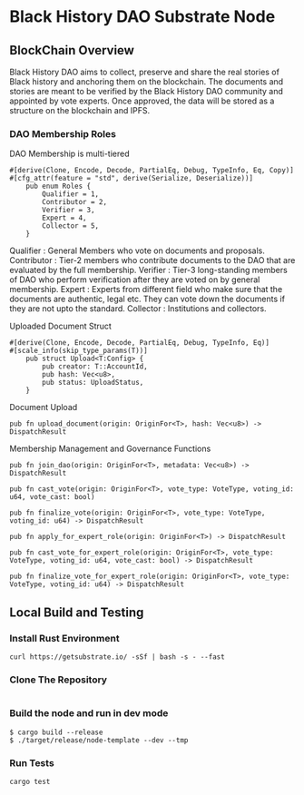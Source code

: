 # Black History DAO Substrate Node

## BlockChain Overview

Black History DAO aims to collect, preserve and share the real stories of Black history and anchoring them on the blockchain. The documents and stories are meant to be verified by the Black History DAO community and appointed by vote experts. Once approved, the data will be stored as a structure on the blockchain and IPFS.

### DAO Membership Roles

DAO Membership is multi-tiered

```
#[derive(Clone, Encode, Decode, PartialEq, Debug, TypeInfo, Eq, Copy)]
#[cfg_attr(feature = "std", derive(Serialize, Deserialize))]
	pub enum Roles {
		Qualifier = 1,
		Contributor = 2,
		Verifier = 3,
		Expert = 4,
		Collector = 5,
	}
```

Qualifier : General Members who vote on documents and proposals.
Contributor : Tier-2 members who contribute documents to the DAO that are evaluated by the full membership.
Verifier : Tier-3 long-standing members of DAO who perform verification after they are voted on by general membership.
Expert : Experts from different field who make sure that the documents are authentic, legal etc. They can vote down the documents if they are not upto the standard.
Collector : Institutions and collectors.

Uploaded Document Struct

```
#[derive(Clone, Encode, Decode, PartialEq, Debug, TypeInfo, Eq)]
#[scale_info(skip_type_params(T))]
	pub struct Upload<T:Config> {
		pub creator: T::AccountId,
		pub hash: Vec<u8>,
		pub status: UploadStatus,
	}

```

Document Upload

```
pub fn upload_document(origin: OriginFor<T>, hash: Vec<u8>) -> DispatchResult
```

Membership Management and Governance Functions

```
pub fn join_dao(origin: OriginFor<T>, metadata: Vec<u8>) -> DispatchResult
```

```
pub fn cast_vote(origin: OriginFor<T>, vote_type: VoteType, voting_id: u64, vote_cast: bool) 
```

```
pub fn finalize_vote(origin: OriginFor<T>, vote_type: VoteType, voting_id: u64) -> DispatchResult
```

```
pub fn apply_for_expert_role(origin: OriginFor<T>) -> DispatchResult
```

```
pub fn cast_vote_for_expert_role(origin: OriginFor<T>, vote_type: VoteType, voting_id: u64, vote_cast: bool) -> DispatchResult
```

```
pub fn finalize_vote_for_expert_role(origin: OriginFor<T>, vote_type: VoteType, voting_id: u64) -> DispatchResult
```

## Local Build and Testing

### Install Rust Environment

```
curl https://getsubstrate.io/ -sSf | bash -s - --fast
```

### Clone The Repository

```
```

### Build the node and run in dev mode

```
$ cargo build --release
$ ./target/release/node-template --dev --tmp

```

### Run Tests

```
cargo test
```